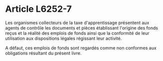 # Article L6252-7

Les organismes collecteurs de la taxe d'apprentissage présentent aux agents de contrôle les documents et pièces établissant l'origine des fonds reçus et la réalité des emplois de fonds ainsi que la conformité de leur utilisation aux dispositions légales régissant leur activité.

A défaut, ces emplois de fonds sont regardés comme non conformes aux obligations résultant du présent livre.